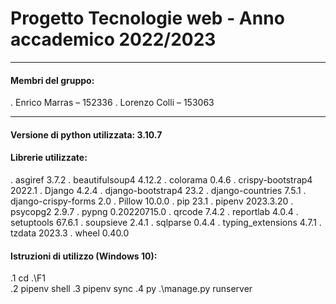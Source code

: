 # Progetto Tecnologie web - Anno accademico 2022/2023

---

#### Membri del gruppo:
. Enrico Marras – 152336 
. Lorenzo Colli – 153063 

---
#### Versione di python utilizzata: 3.10.7

#### Librerie utilizzate:
. asgiref             3.7.2
. beautifulsoup4      4.12.2
. colorama            0.4.6
. crispy-bootstrap4   2022.1
. Django              4.2.4
. django-bootstrap4   23.2
. django-countries    7.5.1
. django-crispy-forms 2.0
. Pillow              10.0.0
. pip                 23.1
. pipenv              2023.3.20
. psycopg2            2.9.7
. pypng               0.20220715.0
. qrcode              7.4.2
. reportlab           4.0.4
. setuptools          67.6.1
. soupsieve           2.4.1
. sqlparse            0.4.4
. typing_extensions   4.7.1
. tzdata              2023.3
. wheel               0.40.0 

#### Istruzioni di utilizzo (Windows 10):
.1 cd .\F1\
.2 pipenv shell
.3 pipenv sync
.4 py .\manage.py runserver


